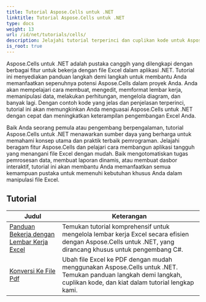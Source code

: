 ```yaml
---
title: Tutorial Aspose.Cells untuk .NET
linktitle: Tutorial Aspose.Cells untuk .NET
type: docs
weight: 13
url: /id/net/tutorials/cells/
description: Jelajahi tutorial terperinci dan cuplikan kode untuk Aspose.Cells untuk .NET, yang mencakup pembuatan, pengeditan, konversi, pencetakan, dan pengelolaan lembar kerja Excel.
is_root: true
---
```


Aspose.Cells untuk .NET adalah pustaka canggih yang dilengkapi dengan berbagai fitur untuk bekerja dengan file Excel dalam aplikasi .NET. Tutorial ini menyediakan panduan langkah demi langkah untuk membantu Anda memanfaatkan sepenuhnya potensi Aspose.Cells dalam proyek Anda. Anda akan mempelajari cara membuat, mengedit, memformat lembar kerja, memanipulasi data, melakukan perhitungan, mengelola diagram, dan banyak lagi. Dengan contoh kode yang jelas dan penjelasan terperinci, tutorial ini akan memungkinkan Anda menguasai Aspose.Cells untuk .NET dengan cepat dan meningkatkan keterampilan pengembangan Excel Anda.

Baik Anda seorang pemula atau pengembang berpengalaman, tutorial Aspose.Cells untuk .NET menawarkan sumber daya yang berharga untuk memahami konsep utama dan praktik terbaik pemrograman. Jelajahi beragam fitur Aspose.Cells dan pelajari cara membangun aplikasi tangguh yang menangani file Excel dengan mudah. Baik mengotomatiskan tugas pemrosesan data, membuat laporan dinamis, atau membuat dasbor interaktif, tutorial ini akan membantu Anda memanfaatkan semua kemampuan pustaka untuk memenuhi kebutuhan khusus Anda dalam manipulasi file Excel.

## Tutorial
| Judul | Keterangan |
| --- | --- |
| [Panduan Bekerja dengan Lembar Kerja Excel](./guide-to-working-with-excel-worksheets/) | Temukan tutorial komprehensif untuk mengelola lembar kerja Excel secara efisien dengan Aspose.Cells untuk .NET, yang dirancang khusus untuk pengembang C#. |
| [Konversi Ke File Pdf](./conversion-to-pdf-file/) | Ubah file Excel ke PDF dengan mudah menggunakan Aspose.Cells untuk .NET. Temukan panduan langkah demi langkah, cuplikan kode, dan kiat dalam tutorial lengkap kami. |